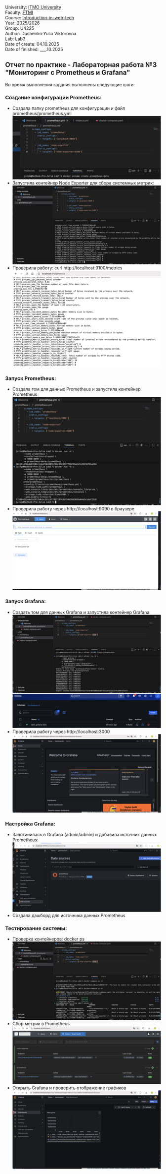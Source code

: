 University: [ITMO University](https://itmo.ru/ru/)  
Faculty: [FTMI](https://ftmi.itmo.ru)  
Course: [Introduction-in-web-tech](https://https://itmo-ict-faculty.github.io/introduction-in-web-tech/)   
Year: 2025/2026   
Group: U4225  
Author: Duchenko Yulia Viktorovna  
Lab: Lab3  
Date of create: 04.10.2025  
Date of finished: ___.10.2025 

## Отчет по практике - Лабораторная работа №3 "Мониторинг с Prometheus и Grafana"
Во время выполнения задания выполнены следующие шаги:

### Создание конфигурации Prometheus:
- Создала папку prometheus для конфигурации и файл prometheus/prometheus.yml
![](https://github.com/juliadv8/devops-lab-duchenko/blob/main/Lab3/img/lab3_screen16.png)
- Запустила контейнер Node Exporter для сбора системных метрик:
![](https://github.com/juliadv8/devops-lab-duchenko/blob/main/Lab3/img/lab3_screen2.png)
- Проверила работу: curl http://localhost:9100/metrics
![](https://github.com/juliadv8/devops-lab-duchenko/blob/main/Lab3/img/lab3_screen1.png)

### Запуск Prometheus:
- Создала том для данных Prometheus и запустила контейнер Prometheus
![](https://github.com/juliadv8/devops-lab-duchenko/blob/main/Lab3/img/lab3_screen4.png)
- Проверила работу через http://localhost:9090 в браузере
![](https://github.com/juliadv8/devops-lab-duchenko/blob/main/Lab3/img/lab3_screen3.png)

### Запуск Grafana:
- Создать том для данных Grafana и запустила контейнер Grafana:
![](https://github.com/juliadv8/devops-lab-duchenko/blob/main/Lab3/img/lab3_screen12.png)
![](https://github.com/juliadv8/devops-lab-duchenko/blob/main/Lab3/img/lab3_screen18.png)
- Проверила работу через http://localhost:3000 
![](https://github.com/juliadv8/devops-lab-duchenko/blob/main/Lab3/img/lab3_screen5.png)

### Настройка Grafana:
- Залогинилась в Grafana (admin/admin) и добавила источник данных Prometheus:
![](https://github.com/juliadv8/devops-lab-duchenko/blob/main/Lab3/img/lab3_screen17.png)
- Создала дашборд для источника данных Prometheus

### Тестирование системы:
- Проверка контейнеров: docker ps
![](https://github.com/juliadv8/devops-lab-duchenko/blob/main/Lab3/img/lab3_screen14.png)
- Сбор метрик в Prometheus 
![](https://github.com/juliadv8/devops-lab-duchenko/blob/main/Lab3/img/lab3_screen19.png)
- Открыть Grafana и проверить отображение графиков
![](https://github.com/juliadv8/devops-lab-duchenko/blob/main/Lab3/img/lab3_screen6.png)
